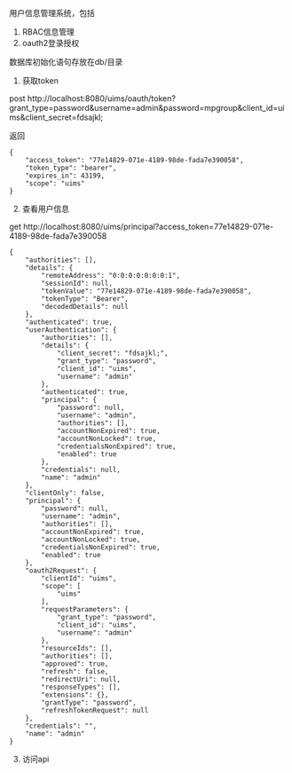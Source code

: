用户信息管理系统，包括
1. RBAC信息管理
2. oauth2登录授权

数据库初始化语句存放在db/目录

1. 获取token

post http://localhost:8080/uims/oauth/token?grant_type=password&username=admin&password=mpgroup&client_id=uims&client_secret=fdsajkl;

返回
```
{
    "access_token": "77e14829-071e-4189-98de-fada7e390058",
    "token_type": "bearer",
    "expires_in": 43199,
    "scope": "uims"
}
```

2. 查看用户信息

get http://localhost:8080/uims/principal?access_token=77e14829-071e-4189-98de-fada7e390058

```
{
    "authorities": [],
    "details": {
        "remoteAddress": "0:0:0:0:0:0:0:1",
        "sessionId": null,
        "tokenValue": "77e14829-071e-4189-98de-fada7e390058",
        "tokenType": "Bearer",
        "decodedDetails": null
    },
    "authenticated": true,
    "userAuthentication": {
        "authorities": [],
        "details": {
            "client_secret": "fdsajkl;",
            "grant_type": "password",
            "client_id": "uims",
            "username": "admin"
        },
        "authenticated": true,
        "principal": {
            "password": null,
            "username": "admin",
            "authorities": [],
            "accountNonExpired": true,
            "accountNonLocked": true,
            "credentialsNonExpired": true,
            "enabled": true
        },
        "credentials": null,
        "name": "admin"
    },
    "clientOnly": false,
    "principal": {
        "password": null,
        "username": "admin",
        "authorities": [],
        "accountNonExpired": true,
        "accountNonLocked": true,
        "credentialsNonExpired": true,
        "enabled": true
    },
    "oauth2Request": {
        "clientId": "uims",
        "scope": [
            "uims"
        ],
        "requestParameters": {
            "grant_type": "password",
            "client_id": "uims",
            "username": "admin"
        },
        "resourceIds": [],
        "authorities": [],
        "approved": true,
        "refresh": false,
        "redirectUri": null,
        "responseTypes": [],
        "extensions": {},
        "grantType": "password",
        "refreshTokenRequest": null
    },
    "credentials": "",
    "name": "admin"
}
```

3. 访问api